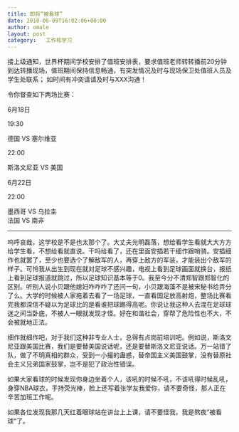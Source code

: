 ```yaml
---
title: 即将“被看球”
date: 2010-06-09T16:02:06+00:00
author: omale
layout: post
category:   工作和学习  
---
```

接上级通知，世界杯期间学校安排了值班安排表，要求值班老师转转播前20分钟到达转播现场，值班期间保持信息畅通，有突发情况及时与现场保卫处值班人员及学生处联系； 如时间有冲突请请及时与XXX沟通！

令你督查如下两场比赛：

6月18日

19:30

德国 VS 塞尔维亚

22:00

斯洛文尼亚 VS 美国

6月22日

22:00

<font class="font6">墨西哥</font> <font class="font7">VS </font><font class="font6">乌拉圭</font><font class="font7"><br /> </font><font class="font6">法国</font> <font class="font7">VS </font><font class="font6">南非</font>

* * *

呜呼哀哉，这学校是不是也太那个了。大丈夫光明磊落，想给看学生看就大大方方给学生看，不想给看就直说。干吗给看了，还在里面安插若干细作跟哨骑。安插细作也就罢了，至少也要选个了解敌军的人，再穿上敌方的军装，才能装出个敌军的样子。可怜我从出生到现在就对足球不感兴趣，电视上看到足球画面就换台，报纸上看到足球报道就跳过，所以足球知识基本等于0。我至今分不清郑智跟郑智化的区别。听别人说小贝跟他媳妇咋咋咋了还问一句，小贝跟海藻不是被宋秘书给弄分了么。大学的时候被人家拖着去看了一场足球，一直看国足放高射炮，整场比赛看完我都深信不疑以为足球比的是看谁把球踢得高呢。你说让我这种人去混在足球球迷之间当卧底，不被人一眼就发现才怪。好在和谐社会，穿帮了危险性也不大，不会被就地正法。

细作就细作吧，对于我们这种非专业人士，总得有点岗前培训吧。例如说，斯洛文尼亚跟美国比赛，我们是要替美国说话呢，还是要替斯洛文尼亚说话。万一站错了队，做了不明真相的群众，受到一小撮的蛊惑，替帝国主义美国鼓掌，没有替原社会主义兄弟国家鼓掌，岂不是犯了政治性错误。

如果大家看球的时候发现你身边坐着个人，该吼的时候不吼，不该吼得时候乱吼，身穿NBA球衣，手持荧光棒，脸上还写着张学友我爱你，请不要奇怪，那人正在辛苦加班工作呢。

 

如果各位发现我那几天红着眼球站在讲台上上课，请不要怪我，我是熬夜&rdquo;被看球&ldquo;了。